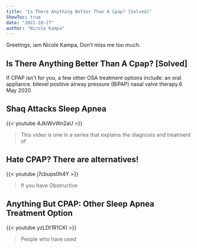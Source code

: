 ```yaml
---
title: "Is There Anything Better Than A Cpap? [Solved]"
ShowToc: true 
date: "2021-10-27"
author: "Nicole Kampa" 
---
```


Greetings, iam Nicole Kampa, Don’t miss me too much.
## Is There Anything Better Than A Cpap? [Solved]
If CPAP isn't for you, a few other OSA treatment options include: an oral appliance. bilevel positive airway pressure (BiPAP) nasal valve therapy.6 May 2020

## Shaq Attacks Sleep Apnea
{{< youtube 4JkiWvWn2aU >}}
>This video is one in a series that explains the diagnosis and treatment of 

## Hate CPAP?  There are alternatives!
{{< youtube j7cbups0h4Y >}}
>If you have Obstructive 

## Anything But CPAP: Other Sleep Apnea Treatment Option
{{< youtube yzLDt1R1CKI >}}
>People who have used 

